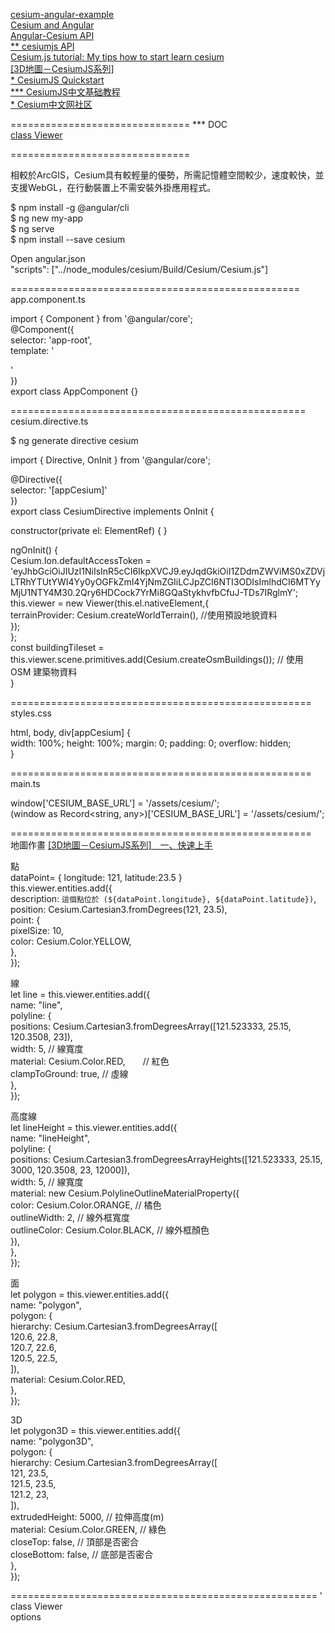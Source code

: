 

[cesium-angular-example](https://github.com/Developer-Plexscape/cesium-angular-example)  
[Cesium and Angular](https://cesium.com/blog/2018/03/12/cesium-and-angular/)  
[Angular-Cesium API](https://articodeltd.github.io/angular-cesium/)  
[** cesiumjs API](https://cesium.com/learn/cesiumjs/ref-doc/)  
[Cesium.js tutorial: My tips how to start learn cesium](https://www.youtube.com/watch?v=TQxTBNFrDvQ&list=PLzxF7WV4IZssEyDEhK5KtA1Pn7X-pmUuf&index=1)  
[[3D地圖－CesiumJS系列]](https://ithelp.ithome.com.tw/users/20130604/ironman/3749)    
[* CesiumJS Quickstart](https://cesium.com/learn/cesiumjs-learn/cesiumjs-quickstart/)  
[*** CesiumJS中文基础教程](https://github.com/hujiulin/CesiumJS-tutorial)  
[* Cesium中文网社区](http://cesiumcn.org/)  

===============================
*** DOC  
[class Viewer](https://cesium.com/learn/cesiumjs/ref-doc/Viewer.html)  


===============================

相較於ArcGIS，Cesium具有較輕量的優勢，所需記憶體空間較少，速度較快，並支援WebGL，在行動裝置上不需安裝外掛應用程式。    

$ npm install -g @angular/cli  
$ ng new my-app  
$ ng serve  
$ npm install --save cesium  

Open angular.json  
"scripts": ["../node_modules/cesium/Build/Cesium/Cesium.js"]  

==================================================  
app.component.ts  

import { Component } from '@angular/core';  
@Component({  
  selector: 'app-root',  
  template: '<div appCesium></div>'  
})  
export class AppComponent {}  

===================================================  
cesium.directive.ts  

$ ng generate directive cesium  

import { Directive, OnInit } from '@angular/core';  

@Directive({  
 selector: '[appCesium]'  
})  
export class CesiumDirective implements OnInit {  

 constructor(private el: ElementRef) { }  

 ngOnInit() {  
 Cesium.Ion.defaultAccessToken = 'eyJhbGciOiJIUzI1NiIsInR5cCI6IkpXVCJ9.eyJqdGkiOiI1ZDdmZWViMS0xZDVjLTRhYTUtYWI4Yy0yOGFkZmI4YjNmZGIiLCJpZCI6NTI3ODIsImlhdCI6MTYyMjU1NTY4M30.2Qry6HDCock7YrMi8GQaStykhvfbCfuJ-TDs7IRglmY';  
   this.viewer = new Viewer(this.el.nativeElement,{  
   terrainProvider: Cesium.createWorldTerrain(),  //使用預設地貌資料  
   });  
 };  
 const buildingTileset = this.viewer.scene.primitives.add(Cesium.createOsmBuildings());  // 使用 OSM 建築物資料  
}  

====================================================  
styles.css  

html, body, div[appCesium] {  
  width: 100%; height: 100%; margin: 0; padding: 0; overflow: hidden;  
}  

====================================================  
main.ts  

window['CESIUM_BASE_URL'] = '/assets/cesium/';    
(window as Record<string, any>)['CESIUM_BASE_URL'] = '/assets/cesium/';   


====================================================  
地圖作畫
[[3D地圖－CesiumJS系列]　一、快速上手](https://ithelp.ithome.com.tw/articles/10252460)  

點  
  dataPoint= { longitude: 121, latitude:23.5 }     
    this.viewer.entities.add({  
    description: `這個點位於 (${dataPoint.longitude}, ${dataPoint.latitude})`,  
      position: Cesium.Cartesian3.fromDegrees(121, 23.5),  
      point: {  
        pixelSize: 10,  
        color: Cesium.Color.YELLOW,  
      },  
    });  

線  
let line = this.viewer.entities.add({  
      name: "line",  
      polyline: {  
        positions: Cesium.Cartesian3.fromDegreesArray([121.523333, 25.15, 120.3508, 23]),  
        width: 5,  // 線寬度  
        material: Cesium.Color.RED,　　// 紅色  
        clampToGround: true,  // 虛線  
      },  
    });  

高度線  
    let lineHeight = this.viewer.entities.add({  
      name: "lineHeight",  
      polyline: {  
        positions: Cesium.Cartesian3.fromDegreesArrayHeights([121.523333, 25.15, 3000, 120.3508, 23, 12000]),  
        width: 5,  // 線寬度  
        material: new Cesium.PolylineOutlineMaterialProperty({  
          color: Cesium.Color.ORANGE,  // 橘色  
          outlineWidth: 2,  // 線外框寬度  
          outlineColor: Cesium.Color.BLACK,  // 線外框顏色  
        }),  
      },  
    });  

面  
    let polygon = this.viewer.entities.add({  
      name: "polygon",  
      polygon: {  
        hierarchy: Cesium.Cartesian3.fromDegreesArray([  
          120.6, 22.8,  
          120.7, 22.6,  
          120.5, 22.5,  
        ]),  
        material: Cesium.Color.RED,  
      },  
    });  

3D  
    let polygon3D = this.viewer.entities.add({  
      name: "polygon3D",  
      polygon: {  
        hierarchy: Cesium.Cartesian3.fromDegreesArray([  
          121, 23.5,  
          121.5, 23.5,  
          121.2, 23,  
        ]),  
        extrudedHeight: 5000,  // 拉伸高度(m)  
        material: Cesium.Color.GREEN,  // 綠色  
        closeTop: false,  // 頂部是否密合  
        closeBottom: false,  // 底部是否密合  
      },  
    });  

=====================================================   '
class Viewer  
options  




